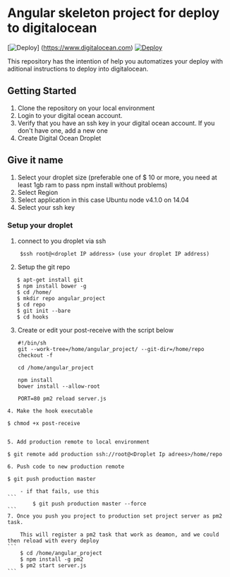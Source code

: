 # Angular skeleton project for deploy to digitalocean
[![Deploy](https://assets.digitalocean.com/blog/sammy-cleaning-up.png)]
(https://www.digitalocean.com)
[![Deploy](http://angularconnect.com/perch/resources/angular.png)](https://www.digitalocean.com)

This repository has the intention of help you automatizes your deploy with aditional instructions to deploy into digitalocean.

## Getting Started
1. Clone the repository on your local environment
2. Login to your digital ocean account.
3. Verify that you have an ssh key in your digital ocean account. If you don't have one, add a new one
4. Create Digital Ocean Droplet

## Give it name
1. Select your droplet size (preferable one of $ 10 or more, you need at least 1gb ram to pass npm install without problems)
2. Select Region
3. Select application in this case Ubuntu node v4.1.0 on 14.04
4. Select your ssh key

### Setup your droplet
1. connect to you droplet via ssh
```
    $ssh root@<droplet IP address> (use your droplet IP address)
```
2. Setup the git repo
 ```
    $ apt-get install git
    $ npm install bower -g
    $ cd /home/
    $ mkdir repo angular_project
    $ cd repo
    $ git init --bare
    $ cd hooks
```
3. Create or edit your post-receive with the script below
    ````
    #!/bin/sh
    git --work-tree=/home/angular_project/ --git-dir=/home/repo checkout -f

    cd /home/angular_project

    npm install
    bower install --allow-root

    PORT=80 pm2 reload server.js
```
4. Make the hook executable
```
    $ chmod +x post-receive
```

5. Add production remote to local environment
```
    $ git remote add production ssh://root@<Droplet Ip adrees>/home/repo
```
6. Push code to new production remote
```
    $ git push production master
````
    - if that fails, use this
```
        $ git push production master --force
```
7. Once you push you project to production set project server as pm2 task.

    This will register a pm2 task that work as deamon, and we could then reload with every deploy
```
    $ cd /home/angular_project
    $ npm install -g pm2
    $ pm2 start server.js
```
